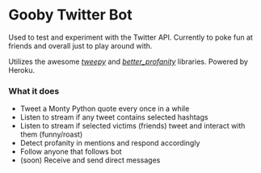 # Gooby Twitter Bot

Used to test and experiment with the Twitter API. Currently to poke fun at friends and overall just to play around with.

Utilizes the awesome *[tweepy](https://github.com/tweepy/tweepy)* and *[better_profanity](https://github.com/snguyenthanh/better_profanity)* libraries. Powered by Heroku.

### What it does
- Tweet a Monty Python quote every once in a while
- Listen to stream if any tweet contains selected hashtags
- Listen to stream if selected victims (friends) tweet and interact with them (funny/roast)
- Detect profanity in mentions and respond accordingly
- Follow anyone that follows bot
- (soon) Receive and send direct messages